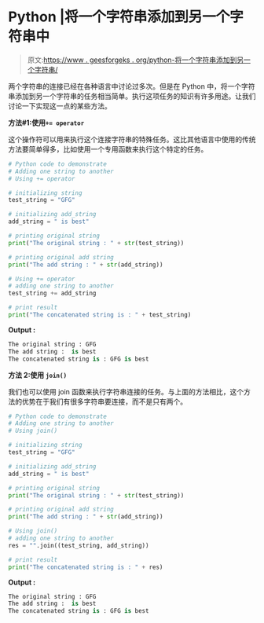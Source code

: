 # Python |将一个字符串添加到另一个字符串中

> 原文:[https://www . geesforgeks . org/python-将一个字符串添加到另一个字符串/](https://www.geeksforgeeks.org/python-add-one-string-to-another/)

两个字符串的连接已经在各种语言中讨论过多次。但是在 Python 中，将一个字符串添加到另一个字符串的任务相当简单。执行这项任务的知识有许多用途。让我们讨论一下实现这一点的某些方法。

**方法#1:使用`+= operator`**

这个操作符可以用来执行这个连接字符串的特殊任务。这比其他语言中使用的传统方法要简单得多，比如使用一个专用函数来执行这个特定的任务。

```py
# Python code to demonstrate
# Adding one string to another
# Using += operator

# initializing string 
test_string = "GFG"

# initializing add_string
add_string = " is best"

# printing original string 
print("The original string : " + str(test_string))

# printing original add string 
print("The add string : " + str(add_string))

# Using += operator
# adding one string to another 
test_string += add_string

# print result
print("The concatenated string is : " + test_string)
```

**Output :**

```py
The original string : GFG
The add string :  is best
The concatenated string is : GFG is best

```

**方法 2:使用 `join()`**

我们也可以使用 join 函数来执行字符串连接的任务。与上面的方法相比，这个方法的优势在于我们有很多字符串要连接，而不是只有两个。

```py
# Python code to demonstrate
# Adding one string to another
# Using join()

# initializing string 
test_string = "GFG"

# initializing add_string
add_string = " is best"

# printing original string 
print("The original string : " + str(test_string))

# printing original add string 
print("The add string : " + str(add_string))

# Using join()
# adding one string to another 
res = "".join((test_string, add_string))

# print result
print("The concatenated string is : " + res)
```

**Output :**

```py
The original string : GFG
The add string :  is best
The concatenated string is : GFG is best

```